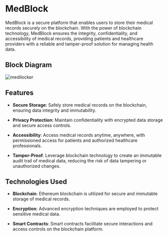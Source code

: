 # MedBlock

MedBlock is a secure platform that enables users to store their medical records securely on the blockchain. With the power of blockchain technology, MedBlock ensures the integrity, confidentiality, and accessibility of medical records, providing patients and healthcare providers with a reliable and tamper-proof solution for managing health data.

## Block Diagram
![medilocker](https://github.com/Adii2202/MediLocker/assets/131331573/76be5157-f8d7-417d-9aea-40a870748386)

## Features

- **Secure Storage**: Safely store medical records on the blockchain, ensuring data integrity and immutability.
  
- **Privacy Protection**: Maintain confidentiality with encrypted data storage and secure access controls.

- **Accessibility**: Access medical records anytime, anywhere, with permissioned access for patients and authorized healthcare professionals.

- **Tamper-Proof**: Leverage blockchain technology to create an immutable audit trail of medical data, reducing the risk of data tampering or unauthorized changes.

## Technologies Used

- **Blockchain**: Ethereum blockchain is utilized for secure and immutable storage of medical records.
  
- **Encryption**: Advanced encryption techniques are employed to protect sensitive medical data.

- **Smart Contracts**: Smart contracts facilitate secure interactions and access controls on the blockchain platform.

